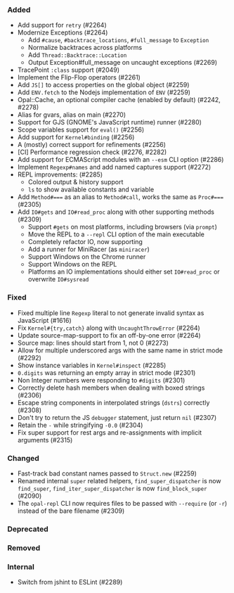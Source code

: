 ### Added

- Add support for `retry` (#2264)
- Modernize Exceptions (#2264)
  - Add `#cause`, `#backtrace_locations`, `#full_message` to `Exception`
  - Normalize backtraces across platforms
  - Add `Thread::Backtrace::Location`
  - Output Exception#full_message on uncaught exceptions (#2269)
- TracePoint `:class` support (#2049)
- Implement the Flip-Flop operators (#2261)
- Add `JS[]` to access properties on the global object (#2259)
- Add `ENV.fetch` to the Nodejs implementation of `ENV` (#2259)
- Opal::Cache, an optional compiler cache (enabled by default) (#2242, #2278)
- Alias for gvars, alias on main (#2270)
- Support for GJS (GNOME's JavaScript runtime) runner (#2280)
- Scope variables support for `eval()` (#2256)
- Add support for `Kernel#binding` (#2256)
- A (mostly) correct support for refinements (#2256)
- [CI] Performance regression check (#2276, #2282)
- Add support for ECMAScript modules with an `--esm` CLI option (#2286)
- Implement `Regexp#names` and add named captures support (#2272)
- REPL improvements: (#2285)
  - Colored output & history support
  - `ls` to show available constants and variable
- Add `Method#===` as an alias to `Method#call`, works the same as `Proc#===` (#2305)
- Add `IO#gets` and `IO#read_proc` along with other supporting methods (#2309)
  - Support `#gets` on most platforms, including browsers (via `prompt`)
  - Move the REPL to a `--repl` CLI option of the main executable
  - Completely refactor IO, now supporting 
  - Add a runner for MiniRacer (as `miniracer`)
  - Support Windows on the Chrome runner 
  - Support Windows on the REPL
  - Platforms an IO implementations should either set `IO#read_proc` or overwrite `IO#sysread`

### Fixed

- Fixed multiple line `Regexp` literal to not generate invalid syntax as JavaScript (#1616)
- Fix `Kernel#{try,catch}` along with `UncaughtThrowError` (#2264)
- Update source-map-support to fix an off-by-one error (#2264)
- Source map: lines should start from 1, not 0 (#2273)
- Allow for multiple underscored args with the same name in strict mode (#2292)
- Show instance variables in `Kernel#inspect` (#2285)
- `0.digits` was returning an empty array in strict mode (#2301)
- Non Integer numbers were responding to `#digits` (#2301)
- Correctly delete hash members when dealing with boxed strings (#2306)
- Escape string components in interpolated strings (`dstrs`) correctly (#2308)
- Don't try to return the JS `debugger` statement, just return `nil` (#2307)
- Retain the `-` while stringifying `-0.0` (#2304)
- Fix super support for rest args and re-assignments with implicit arguments (#2315)

### Changed

- Fast-track bad constant names passed to `Struct.new` (#2259)
- Renamed internal `super` related helpers,
  `find_super_dispatcher` is now `find_super`, `find_iter_super_dispatcher` is now `find_block_super` (#2090)
- The `opal-repl` CLI now requires files to be passed with `--require` (or `-r`) instead of the bare filename (#2309)


### Deprecated

### Removed

### Internal

- Switch from jshint to ESLint (#2289)
